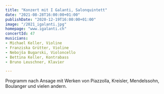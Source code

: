```yaml
---
title: "Konzert mit I Galanti, Salonquintett"
date: "2021-08-28T16:00:00+01:00"
publishDate: "2020-12-19T16:00:00+01:00"
image: "/2021_igalanti.jpg"
homepage: "www.igalanti.ch"
concertId: 47
musicians:
- Michael Keller, Violine
- Franziska Grütter, Violine
- Nebojša Bugarski, Violoncello
- Bettina Keller, Kontrabass
- Bruno Leuschner, Klavier

---
```


Programm nach Ansage mit Werken von Piazzolla, Kreisler, Mendelssohn, Boulanger und vielen andern.
